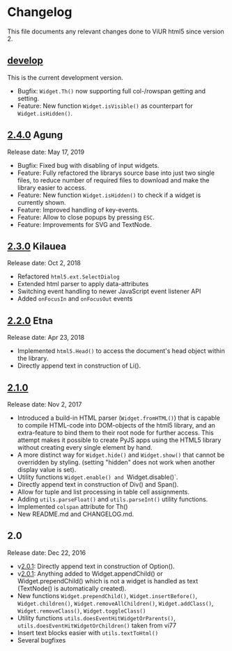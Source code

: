 # Changelog

This file documents any relevant changes done to ViUR html5 since version 2.

## [develop] 

This is the current development version.

- Bugfix: `Widget.Th()` now supporting full col-/rowspan getting and setting.
- Feature: New function `Widget.isVisible()` as counterpart for `Widget.isHidden()`.

## [2.4.0] Agung

Release date: May 17, 2019

- Bugfix: Fixed bug with disabling of input widgets.
- Feature: Fully refactored the librarys source base into just two single files, to reduce number of required files to download and make the library easier to access.
- Feature: New function `Widget.isHidden()` to check if a widget is currently shown.
- Feature: Improved handling of key-events. 
- Feature: Allow to close popups by pressing `ESC`.
- Feature: Improvements for SVG and TextNode.

## [2.3.0] Kilauea

Release date: Oct 2, 2018

- Refactored `html5.ext.SelectDialog`
- Extended html parser to apply data-attributes
- Switching event handling to newer JavaScript event listener API
- Added `onFocusIn` and `onFocusOut` events

## [2.2.0] Etna

Release date: Apr 23, 2018

- Implemented `html5.Head()` to access the document's head object within the library.
- Directly append text in construction of Li().

## [2.1.0]

Release date: Nov 2, 2017

- Introduced a build-in HTML parser (`Widget.fromHTML()`) that is capable to compile HTML-code into DOM-objects of the html5 library, and an extra-feature to bind them to their root node for further access. This attempt makes it possible to create PyJS apps using the HTML5 library without creating every single element by hand.
- A more distinct way for `Widget.hide()` and `Widget.show()` that cannot be overridden by styling. (setting "hidden" does not work when another display value is set).
- Utility functions `Widget.enable() and `Widget.disable()`.
- Directly append text in construction of Div() and Span().
- Allow for tuple and list processing in table cell assignments.
- Adding `utils.parseFloat()` and `utils.parseInt()` utility functions.
- Implemented `colspan` attribute for Th()
- New README.md and CHANGELOG.md.

## 2.0

Release date: Dec 22, 2016

- v[2.0.1]: Directly append text in construction of Option().
- v[2.0.1]: Anything added to Widget.appendChild() or Widget.prependChild() which is not a widget is handled as text (TextNode() is automatically created).
- New functions `Widget.prependChild()`, `Widget.insertBefore()`, `Widget.children()`, `Widget.removeAllChildren()`,
 `Widget.addClass()`, `Widget.removeClass()`, `Widget.toggleClass()`
- Utility functions `utils.doesEventHitWidgetOrParents()`, `utils.doesEventHitWidgetOrChildren()` taken from vi77
- Insert text blocks easier with `utils.textToHtml()`
- Several bugfixes

[develop]: https://github.com/viur-framework/html5/compare/v2.4.0...develop
[2.4.0]: https://github.com/viur-framework/html5/compare/v2.3.0...v2.4.0
[2.3.0]: https://github.com/viur-framework/html5/compare/v2.2.0...v2.3.0
[2.2.0]: https://github.com/viur-framework/html5/compare/v2.1.0...v2.2.0
[2.1.0]: https://github.com/viur-framework/html5/compare/v2.0.0...v2.1.0
[2.0.1]: https://github.com/viur-framework/html5/compare/v2.0.0...v2.0.1
